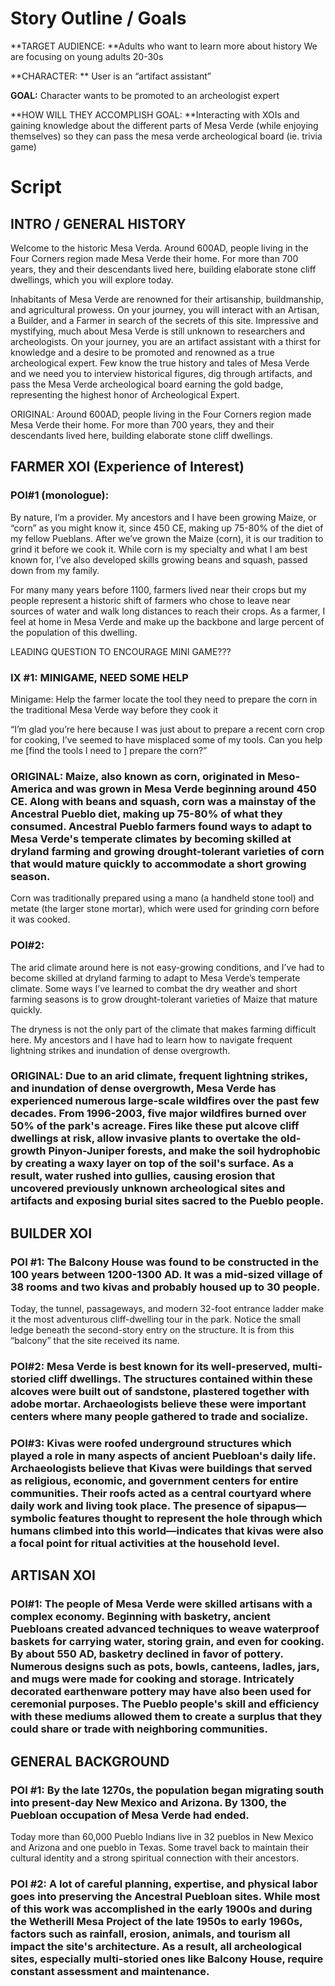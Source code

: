 # Story Outline / Goals 
**TARGET AUDIENCE: **Adults who want to learn more about history 
	We are focusing on young adults 20-30s 

**CHARACTER: ** User is an “artifact assistant” 

**GOAL:** Character wants to be promoted to an archeologist expert 

**HOW WILL THEY ACCOMPLISH GOAL: **Interacting with XOIs and gaining knowledge about the different parts of Mesa Verde (while enjoying themselves) so they can pass the mesa verde archeological board (ie. trivia game)  

# Script
## INTRO / GENERAL HISTORY 
Welcome to the historic Mesa Verda. Around 600AD, people living in the Four Corners region made Mesa Verde their home. For more than 700 years, they and their descendants lived here, building elaborate stone cliff dwellings, which you will explore today. 

Inhabitants of Mesa Verde are renowned for their artisanship, buildmanship, and agricultural prowess. On your journey, you will interact with an Artisan, a Builder, and a Farmer in search of the secrets of this site. Impressive and mystifying, much about Mesa Verde is still unknown to researchers and archeologists. On your journey, you are an artifact assistant with a thirst for knowledge and a desire to be promoted and renowned as a true archeological expert. Few know the true history and tales of Mesa Verde and we need you to interview historical figures, dig through artifacts, and pass the Mesa Verde archeological board earning the gold badge, representing the highest honor of Archeological Expert.  

ORIGINAL: Around 600AD, people living in the Four Corners region made Mesa Verde their home. For more than 700 years, they and their descendants lived here, building elaborate stone cliff dwellings.

## FARMER XOI (Experience of Interest)

### POI#1 (monologue): 
By nature, I’m a provider. My ancestors and I have been growing Maize, or “corn” as you might know it, since 450 CE, making up 75-80% of the diet of my fellow Pueblans. After we’ve grown the Maize (corn), it is our tradition to grind it before we cook it. While corn is my specialty and what I am best known for, I’ve also developed skills growing beans and squash, passed down from my family.  

For many many years before 1100, farmers lived near their crops but my people represent a historic shift of farmers who chose to leave near sources of water and walk long distances to reach their crops. As a farmer, I feel at home in Mesa Verde and make up the backbone and large percent of the population of this dwelling. 


LEADING QUESTION TO ENCOURAGE MINI GAME??? 


### IX #1: MINIGAME,  NEED SOME HELP
Minigame: Help the farmer locate the tool they need to prepare the corn in the traditional Mesa Verde way before they cook it 

“I’m glad you’re here because I was just about to prepare a recent corn crop for cooking, I’ve seemed to have misplaced some of my tools. Can you help me [find the tools I need to ] prepare the corn?” 

### ORIGINAL: Maize, also known as corn, originated in Meso-America and was grown in Mesa Verde beginning around 450 CE. Along with beans and squash, corn was a mainstay of the Ancestral Pueblo diet, making up 75-80% of what they consumed. Ancestral Pueblo farmers found ways to adapt to Mesa Verde's temperate climates by becoming skilled at dryland farming and growing drought-tolerant varieties of corn that would mature quickly to accommodate a short growing season.

Corn was traditionally prepared using a mano (a handheld stone tool) and metate (the larger stone mortar), which were used for grinding corn before it was cooked. 



### POI#2:
The arid climate around here is not easy-growing conditions, and I’ve had to become skilled at dryland farming to adapt to Mesa Verde’s temperate climate. Some ways I’ve learned to combat the dry weather and short farming seasons is to grow drought-tolerant varieties of Maize that mature quickly. 

The dryness is not the only part of the climate that makes farming difficult here. My ancestors and I have had to learn how to navigate frequent lightning strikes and inundation of dense overgrowth. 

### ORIGINAL: Due to an arid climate, frequent lightning strikes, and inundation of dense overgrowth, Mesa Verde has experienced numerous large-scale wildfires over the past few decades. From 1996-2003, five major wildfires burned over 50% of the park's acreage. Fires like these put alcove cliff dwellings at risk, allow invasive plants to overtake the old-growth Pinyon-Juniper forests, and make the soil hydrophobic by creating a waxy layer on top of the soil's surface. As a result, water rushed into gullies, causing erosion that uncovered previously unknown archeological sites and artifacts and exposing burial sites sacred to the Pueblo people.


## BUILDER XOI 

### POI #1: The Balcony House was found to be constructed in the 100 years between 1200-1300 AD. It was a mid-sized village of 38 rooms and two kivas and probably housed up to 30 people.

Today, the tunnel, passageways, and modern 32-foot entrance ladder make it the most adventurous cliff-dwelling tour in the park. Notice the small ledge beneath the second-story entry on the structure. It is from this “balcony” that the site received its name.

### POI#2: Mesa Verde is best known for its well-preserved, multi-storied cliff dwellings. The structures contained within these alcoves were built out of sandstone, plastered together with adobe mortar. Archaeologists believe these were important centers where many people gathered to trade and socialize. 

### POI#3: Kivas were roofed underground structures which played a role in many aspects of ancient Puebloan's daily life. Archaeologists believe that Kivas were buildings that served as religious, economic, and government centers for entire communities. Their roofs acted as a central courtyard where daily work and living took place. The presence of sipapus—symbolic features thought to represent the hole through which humans climbed into this world—indicates that kivas were also a focal point for ritual activities at the household level.


## ARTISAN XOI 
### POI#1: The people of Mesa Verde were skilled artisans with a complex economy. Beginning with basketry, ancient Puebloans created advanced techniques to weave waterproof baskets for carrying water, storing grain, and even for cooking. By about 550 AD, basketry declined in favor of pottery. Numerous designs such as pots, bowls, canteens, ladles, jars, and mugs were made for cooking and storage. Intricately decorated earthenware pottery may have also been used for ceremonial purposes. The Pueblo people's skill and efficiency with these mediums allowed them to create a surplus that they could share or trade with neighboring communities.


## GENERAL BACKGROUND   
### POI #1: By the late 1270s, the population began migrating south into present-day New Mexico and Arizona. By 1300, the Puebloan occupation of Mesa Verde had ended.

Today more than 60,000 Pueblo Indians live in 32 pueblos in New Mexico and Arizona and one pueblo in Texas. Some travel back to maintain their cultural identity and a strong spiritual connection with their ancestors.

### POI #2: A lot of careful planning, expertise, and physical labor goes into preserving the Ancestral Puebloan sites. While most of this work was accomplished in the early 1900s and during the Wetherill Mesa Project of the late 1950s to early 1960s, factors such as rainfall, erosion, animals, and tourism all impact the site's architecture. As a result, all archeological sites, especially multi-storied ones like Balcony House, require constant assessment and maintenance.
